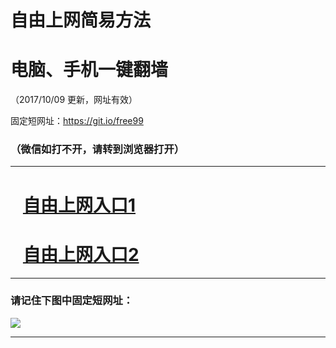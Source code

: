 ﻿# 自由上网简易方法

# 电脑、手机一键翻墙

（2017/10/09 更新，网址有效）

固定短网址：https://git.io/free99

### （微信如打不开，请转到浏览器打开）


***





# &nbsp;&nbsp; <a href="http://ft1679110349.fwq-tz-1001.info/fwqtz01.html?t=100900114632 " target="_blank">自由上网入口1</a>
# &nbsp;&nbsp; <a href="http://ft1070927377.fwq-tz-1002.info/fwqtz02.html?t=100900131435 " target="_blank">自由上网入口2</a>
***

### 请记住下图中固定短网址：

<img src="https://s3-us-west-2.amazonaws.com/fwq-1001/yjfq-20170905okok.png" /> 


***

